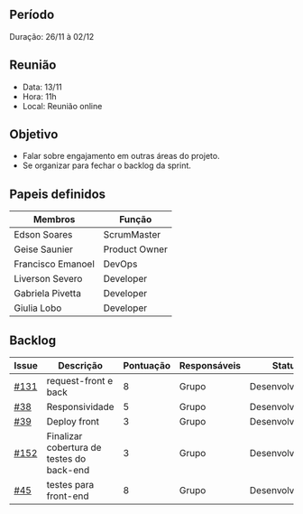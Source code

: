 ## Período
Duração: 26/11 à 02/12


## Reunião
* Data: 13/11
* Hora: 11h
* Local: Reunião online


## Objetivo
- Falar sobre engajamento em outras áreas do projeto. 
- Se organizar para fechar o backlog da sprint.

## Papeis definidos
| Membros  |  Função  |
| ------------------- | ------------------- |
|  Edson Soares |  ScrumMaster |
|  Geise Saunier |  Product Owner |
|  Francisco Emanoel |  DevOps |
|  Liverson Severo |  Developer |
|  Gabriela Pivetta |  Developer |
|  Giulia Lobo |  Developer |


## Backlog
| Issue | Descrição | Pontuação | Responsáveis | Status | Prioridade | Repositório |
| ------------------- | ------------------- | ------------------- | ------------------- | ------------------- |------------------- |------------------- | 
| [#131](https://github.com/fga-eps-mds/2020-1-Ziguen/issues/131)  | request-front e back  | 8 | Grupo  | Desenvolvimento  | 1 |  [Backend](https://github.com/fga-eps-mds/2020-1-Ziguen/issues/131)
| [#38](https://github.com/fga-eps-mds/2020.1-Ziguen-Front/issues/38)  | Responsividade | 5 | Grupo |  Desenvolvimento | 1|[Frontend](https://github.com/fga-eps-mds/2020.1-Ziguen-Front/issues/38)|
| [#39](https://github.com/fga-eps-mds/2020.1-Ziguen-Front/issues/39)  | Deploy front| 3| Grupo |  Desenvolvimento |  1| [Frontend](https://github.com/fga-eps-mds/2020.1-Ziguen-Front/issues/39)|
| [#152](https://github.com/fga-eps-mds/2020.1-Ziguen-Front/issues/39)  | Finalizar cobertura de testes do back-end| 3| Grupo |  Desenvolvimento |  3| [Backend](https://github.com/fga-eps-mds/2020-1-Ziguen/issues/152)|
| [#45](https://github.com/fga-eps-mds/2020.1-Ziguen-Front/issues/45)  | testes para front-end| 8| Grupo |  Desenvolvimento |  2|[Frontend](https://github.com/fga-eps-mds/2020.1-Ziguen-Front/issues/45) |




